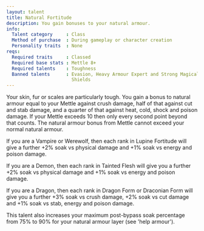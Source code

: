 ```yaml
---
layout: talent
title: Natural Fortitude
description: You gain bonuses to your natural armour.
info:
  Talent category     : Class
  Method of purchase  : During gameplay or character creation
  Personality traits  : None
reqs:
  Required traits     : Classed
  Required base stats : Mettle 8+
  Required talents    : Toughness
  Banned talents      : Evasion, Heavy Armour Expert and Strong Magical
                        Shields
---
```


Your skin, fur or scales are particularly tough. You gain a bonus to natural armour equal to your Mettle against crush damage, half of that against cut and stab damage, and a quarter of that against heat, cold, shock and poison damage. If your Mettle exceeds 10 then only every second point beyond that counts. The natural armour bonus from Mettle cannot exceed your normal natural armour.

If you are a Vampire or Werewolf, then each rank in Lupine Fortitude will give a further +2% soak vs physical damage and +1% soak vs energy and poison damage.

If you are a Demon, then each rank in Tainted Flesh will give you a further +2% soak vs physical damage and +1% soak vs energy and poison damage.

If you are a Dragon, then each rank in Dragon Form or Draconian Form will give you a further +3% soak vs crush damage, +2% soak vs cut damage and +1% soak vs stab, energy and poison damage.

This talent also increases your maximum post-bypass soak percentage from 75% to 90% for your natural armour layer (see 'help armour').
